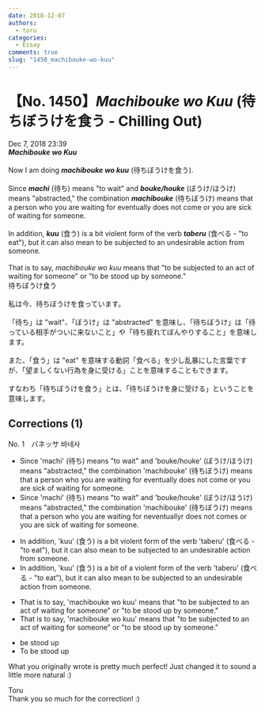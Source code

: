 ```yaml
---
date: 2018-12-07
authors:
  - toru
categories:
  - Essay
comments: true
slug: "1450_machibouke-wo-kuu"
---
```


# 【No. 1450】<strong><em>Machibouke wo Kuu</em></strong> (待ちぼうけを食う - Chilling Out)
<div class="date">Dec 7, 2018 23:39</div>
<div id="post"><div id="body_show_ori">
<strong><em>Machibouke wo Kuu</em></strong><br/><br/>Now I am doing <strong><em>machibouke wo kuu</em></strong> (待ちぼうけを食う).<br/><br/>Since <strong><em>machi</em></strong> (待ち) means "to wait" and <strong><em>bouke/houke</em></strong> (ぼうけ/ほうけ) means "abstracted," the combination <strong><em>machibouke</em></strong> (待ちぼうけ) means that a person who you are waiting for eventually does not come or you are sick of waiting for someone.<br/><br/>In addition, <strong><em>kuu</em></strong> (食う) is a bit violent form of the verb <strong><em>taberu</em></strong> (食べる - "to eat"), but it can also mean to be subjected to an undesirable action from someone.<br/><br/>That is to say, <em>machibouke wo kuu</em> means that "to be subjected to an act of waiting for someone" or "to be stood up by someone."
</div></div>

<!-- more -->

<div id="post_ja"><div id="body_show_mo">
待ちぼうけ食う<br/><br/>私は今、待ちぼうけを食っています。<br/><br/>「待ち」は "wait"、「ぼうけ」は "abstracted" を意味し、「待ちぼうけ」は「待っている相手がついに来ないこと」や「待ち疲れてぼんやりすること」を意味します。<br/><br/>また、「食う」は "eat" を意味する動詞「食べる」を少し乱暴にした言葉ですが、「望ましくない行為を身に受ける」ことを意味することもできます。<br/><br/>すなわち「待ちぼうけを食う」とは、「待ちぼうけを身に受ける」ということを意味します。
</div></div>

## Corrections (1)
<div id="block"><div class="first_name"> No. 1　<span class="just_name">バネッサ 바네사 </span></div><div id="block2">
<ul class="correction_field">
<li class="incorrect">Since 'machi' (待ち) means "to wait" and 'bouke/houke' (ぼうけ/ほうけ) means "abstracted," the combination 'machibouke' (待ちぼうけ) means that a person who you are waiting for eventually does not come or you are sick of waiting for someone.</li>
<li class="corrected correct">
Since 'machi' (待ち) means "to wait" and 'bouke/houke' (ぼうけ/ほうけ) means "abstracted," the combination 'machibouke' (待ちぼうけ) means that a person who you are waiting for <span class="f_red">n</span>eve<span class="f_gray"><span class="sline">ntually</span></span><span class="f_red">r</span> <span class="f_gray"><span class="sline">does not </span></span>come<span class="f_red">s</span> or you are sick of waiting for someone.
</li>
</ul>
<ul class="correction_field">
<li class="incorrect">In addition, 'kuu' (食う) is a bit violent form of the verb 'taberu' (食べる - "to eat"), but it can also mean to be subjected to an undesirable action from someone.</li>
<li class="corrected correct">
In addition, 'kuu' (食う) is a bit <span class="f_red">of a </span>violent form of the verb 'taberu' (食べる - "to eat"), but it can also mean to be subjected to an undesirable action from someone.
</li>
</ul>
<ul class="correction_field">
<li class="incorrect">That is to say, 'machibouke wo kuu' means that "to be subjected to an act of waiting for someone" or "to be stood up by someone."</li>
<li class="corrected correct">
That is to say, 'machibouke wo kuu' means <span class="f_gray"><span class="sline">that </span></span>"to be subjected to an act of waiting for someone" or "to be stood up by someone."
</li>
</ul>
<ul class="correction_field">
<li class="incorrect">be stood up</li>
<li class="corrected correct">
<span class="f_red">To </span>be stood up
</li>
</ul>
<p class="comment_small">
 What you originally wrote is pretty much perfect! Just changed it to sound a little more natural :)
</p>

</div><div class="name"><span class="just_name">Toru</span><br>
Thank you so much for the correction! :)
</div>
</div>
